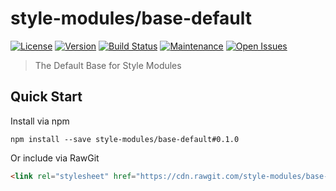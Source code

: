 style-modules/base-default
==========================

[![License][license-image]][license-link]
[![Version][version-image]][version-link]
[![Build Status][build-image]][build-link]
[![Maintenance][maintenance-image]][graph-link]
[![Open Issues][issues-image]][issues-link]

> The Default Base for Style Modules

## Quick Start
Install via npm
```shell
npm install --save style-modules/base-default#0.1.0
```

Or include via RawGit
```html
<link rel="stylesheet" href="https://cdn.rawgit.com/style-modules/base-default/0.1.0/main.css" />
```

[license-image]: https://img.shields.io/github/license/style-modules/base-default.svg
[license-link]: https://github.com/style-modules/base-default/blob/master/LICENSE
[version-image]: https://img.shields.io/github/release/style-modules/base-default.svg
[version-link]: https://github.com/style-modules/base-default/releases
[build-image]:https://travis-ci.org/style-modules/base-default.svg?branch=master
[build-link]: https://travis-ci.org/style-modules/base-default
[maintenance-image]: https://img.shields.io/maintenance/yes/2017.svg
[graph-link]: https://github.com/style-modules/base-default/graphs/contributors
[issues-image]: https://img.shields.io/github/issues/style-modules/base-default.svg
[issues-link]: https://github.com/style-modules/base-default/issues
